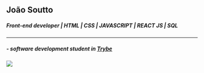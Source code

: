 ## João Soutto
##### _Front-end developer | HTML | CSS | JAVASCRIPT | REACT JS | SQL_
---
##### - software development student in [Trybe](https://www.betrybe.com/)

[<img src="https://img.shields.io/badge/linkedin-%230077B5.svg?&style=for-the-badge&logo=linkedin&logoColor=white" />](https://www.linkedin.com/in/joaosoutto/) 
